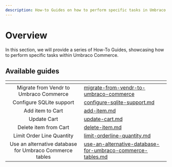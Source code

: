 ```yaml
---
description: How-to Guides on how to perform specific tasks in Umbraco Commerce.
---
```


# Overview

In this section, we will provide a series of How-To Guides, showcasing how to perform specific tasks within Umbraco Commerce.

## Available guides

<table data-card-size="large" data-view="cards"><thead><tr><th align="center"></th><th data-hidden data-card-target data-type="content-ref"></th></tr></thead><tbody><tr><td align="center">Migrate from Vendr to Umbraco Commerce</td><td><a href="migrate-from-vendr-to-umbraco-commerce/">migrate-from-vendr-to-umbraco-commerce</a></td></tr><tr><td align="center">Configure SQLite support</td><td><a href="configure-sqlite-support.md">configure-sqlite-support.md</a></td></tr><tr><td align="center">Add item to Cart</td><td><a href="add-item.md">add-item.md</a></td></tr><tr><td align="center">Update Cart</td><td><a href="update-cart.md">update-cart.md</a></td></tr>
<tr><td align="center">Delete item from Cart</td><td><a href="delete-item.md">delete-item.md</a></td></tr><tr><td align="center">Limit Order Line Quantity</td><td><a href="limit-orderline-quantity.md">limit-orderline-quantity.md</a></td></tr><tr><td align="center">Use an alternative database for Umbraco Commerce tables</td><td><a href="use-an-alternative-database-for-umbraco-commerce-tables.md">use-an-alternative-database-for-umbraco-commerce-tables.md</a></td></tr></tbody></table>

